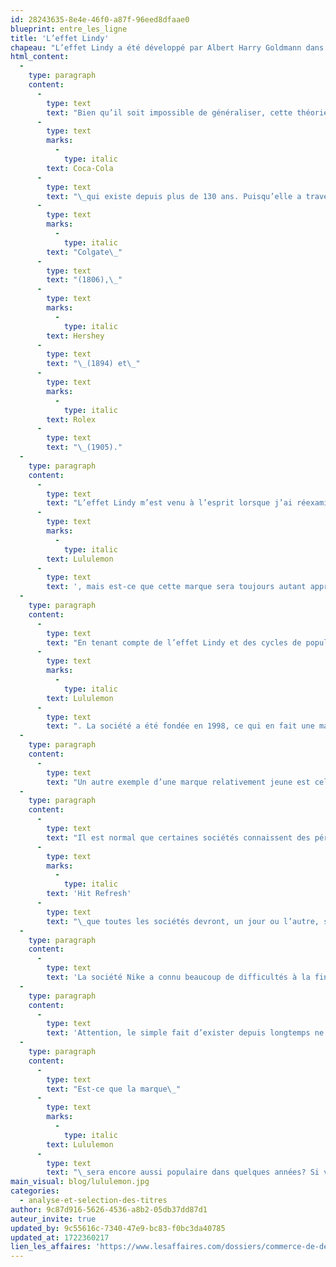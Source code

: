 ```yaml
---
id: 28243635-8e4e-46f0-a87f-96eed8dfaae0
blueprint: entre_les_ligne
title: 'L’effet Lindy'
chapeau: "L’effet Lindy a été développé par Albert Harry Goldmann dans les années 1960 et repris par Nassim Taleb dans son livre\__Antifragile_. Cette théorie stipule que l’espérance de vie de certaines choses non périssables, telles qu’une technologie ou une idée, est proportionnelle à leur âge. Autrement dit, plus une chose existe depuis longtemps, plus elle a de chance de perdurer dans le temps."
html_content:
  -
    type: paragraph
    content:
      -
        type: text
        text: "Bien qu’il soit impossible de généraliser, cette théorie semble bien s’appliquer aux marques de commerce. Prenons l’exemple de la marque\_"
      -
        type: text
        marks:
          -
            type: italic
        text: Coca-Cola
      -
        type: text
        text: "\_qui existe depuis plus de 130 ans. Puisqu’elle a traversé une multitude de contextes économiques et politiques, sa longue existence augmente son potentiel de survie. D’autres exemples\_sont des marques comme\_"
      -
        type: text
        marks:
          -
            type: italic
        text: "Colgate\_"
      -
        type: text
        text: "(1806),\_"
      -
        type: text
        marks:
          -
            type: italic
        text: Hershey
      -
        type: text
        text: "\_(1894) et\_"
      -
        type: text
        marks:
          -
            type: italic
        text: Rolex
      -
        type: text
        text: "\_(1905)."
  -
    type: paragraph
    content:
      -
        type: text
        text: "L’effet Lindy m’est venu à l’esprit lorsque j’ai réexaminé le titre de Lululemon («\_LULU\_») après la chute récente de son titre en Bourse. Dans mon analyse, un des éléments que je trouve difficile à évaluer est l’attrait à long terme de sa marque de commerce. Aujourd’hui, les consommateurs aiment beaucoup les produits\_"
      -
        type: text
        marks:
          -
            type: italic
        text: Lululemon
      -
        type: text
        text: ', mais est-ce que cette marque sera toujours autant appréciée dans le futur? Les sociétés qui évoluent dans le domaine des vêtements et de la mode sont généralement contraintes à des cycles de popularité.'
  -
    type: paragraph
    content:
      -
        type: text
        text: "En tenant compte de l’effet Lindy et des cycles de popularité, il devient difficile d’évaluer la marque\_"
      -
        type: text
        marks:
          -
            type: italic
        text: Lululemon
      -
        type: text
        text: ". La société a été fondée en 1998, ce qui en fait une marque de commerce plutôt jeune. Selon cette théorie, la marque de la société Nike («\_NKE\_»), fondée en 1964, aurait plus de chance de survivre à long terme que celle de Lululemon."
  -
    type: paragraph
    content:
      -
        type: text
        text: "Un autre exemple d’une marque relativement jeune est celui d’Under Armour («\_UA\_»). Fondée en 1996, la marque de cette société a connu une popularité grandissante entre 2005 et 2016. Toutefois, depuis 2017 la croissance des ventes a ralenti sensiblement. Est-ce à cause d’une mauvaise exécution de la part de l’équipe de direction ou d’une perte d’intérêt des consommateurs envers la marque? Déterminer la cause précise n’est pas toujours évident."
  -
    type: paragraph
    content:
      -
        type: text
        text: "Il est normal que certaines sociétés connaissent des périodes creuses. Satya Nadella, le PDG de Microsoft, affirme dans son livre\_"
      -
        type: text
        marks:
          -
            type: italic
        text: 'Hit Refresh'
      -
        type: text
        text: "\_que toutes les sociétés devront, un jour ou l’autre, se réorganiser ou se réinventer. Les marques de commerce qui existent depuis longtemps devront aussi effectuer cet exercice."
  -
    type: paragraph
    content:
      -
        type: text
        text: 'La société Nike a connu beaucoup de difficultés à la fin des années 1990, surtout en raison des conditions de travail controversées de ses employés à l’étranger. Pendant cette période, Adidas et Under Amour devenaient de plus en plus compétitives. Puis, en 2006, Nike a effectué un virage piloté par Mark Parker où l’innovation et de meilleures pratiques sociales ont permis à sa marque de commerce de revenir en force. Cet exemple vient en quelque sorte confirmer l’effet Lindy. Ayant survécu aux périodes creuses et aux multiples contextes économiques et politiques, ses probabilités de survie augmentent avec les années qui passent.'
  -
    type: paragraph
    content:
      -
        type: text
        text: 'Attention, le simple fait d’exister depuis longtemps ne fait pas nécessairement d’une marque de commerce un bon investissement boursier. L’exécution, la croissance, la rentabilité et le prix payé pour un titre doivent être au rendez-vous. Toutefois, le fait d’exister depuis longtemps réduit le risque de voir cette marque disparaître.'
  -
    type: paragraph
    content:
      -
        type: text
        text: "Est-ce que la marque\_"
      -
        type: text
        marks:
          -
            type: italic
        text: Lululemon
      -
        type: text
        text: "\_sera encore aussi populaire dans quelques années? Si vous croyez que oui, le cours boursier semble intéressant à près de 18 fois les bénéfices prévus. De mon côté, j’y réfléchis, mais je n’ai pas encore réussi à découvrir les éléments qui me permettront de répondre avec confiance. Entre temps, chaque jour qui passe améliore ses chances de survie."
main_visual: blog/lululemon.jpg
categories:
  - analyse-et-selection-des-titres
author: 9c87d916-5626-4536-a8b2-05db37dd87d1
auteur_invite: true
updated_by: 9c55616c-7340-47e9-bc83-f0bc3da40785
updated_at: 1722360217
lien_les_affaires: 'https://www.lesaffaires.com/dossiers/commerce-de-detail-comment-se-demarquer-2/effet-lindy-bourse-attrait-marque-commerce-coca-cola-lululemon/'
---
```

